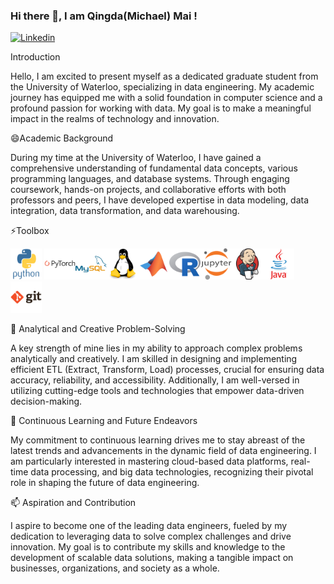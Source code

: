 ### Hi there 👋, I am Qingda(Michael) Mai !
[![Linkedin](https://img.shields.io/badge/Linkedin-Michael--Mai-blue)](https://www.linkedin.com/in/michael-mai1/)


Introduction

Hello, I am excited to present myself as a dedicated graduate student from the University of Waterloo, specializing in data engineering. My academic journey has equipped me with a solid foundation in computer science and a profound passion for working with data. My goal is to make a meaningful impact in the realms of technology and innovation.

😄Academic Background

During my time at the University of Waterloo, I have gained a comprehensive understanding of fundamental data concepts, various programming languages, and database systems. Through engaging coursework, hands-on projects, and collaborative efforts with both professors and peers, I have developed expertise in data modeling, data integration, data transformation, and data warehousing.

⚡Toolbox

<img src="https://github.com/devicons/devicon/blob/master/icons/python/python-original-wordmark.svg" alt="Python Logo" width="50" height="50"> <img src="https://github.com/devicons/devicon/blob/master/icons/pytorch/pytorch-original-wordmark.svg" alt="Pytorch Logo" width="50" height="50"><img src="https://github.com/devicons/devicon/blob/master/icons/mysql/mysql-original-wordmark.svg" alt="SQL Logo" width="50" height="50"><img src="https://github.com/devicons/devicon/blob/master/icons/linux/linux-original.svg" alt="Linux Logo" width="50" height="50"><img src="https://github.com/devicons/devicon/blob/master/icons/matlab/matlab-original.svg" alt="MATLAB Logo" width="50" height="50"><img src="https://github.com/devicons/devicon/blob/master/icons/r/r-original.svg" alt="R Logo" width="50" height="50"><img src="https://github.com/devicons/devicon/blob/master/icons/jupyter/jupyter-original-wordmark.svg" alt="Jupyter Logo" width="50" height="50"><img src="https://github.com/devicons/devicon/blob/master/icons/jenkins/jenkins-original.svg" alt="Jenkins Logo" width="50" height="50"><img src="https://github.com/devicons/devicon/blob/master/icons/java/java-original-wordmark.svg" alt="Java Logo" width="50" height="50">
<img src="https://github.com/devicons/devicon/blob/master/icons/git/git-original-wordmark.svg" alt="Git Logo" width="50" height="50" />

💬 Analytical and Creative Problem-Solving

A key strength of mine lies in my ability to approach complex problems analytically and creatively. I am skilled in designing and implementing efficient ETL (Extract, Transform, Load) processes, crucial for ensuring data accuracy, reliability, and accessibility. Additionally, I am well-versed in utilizing cutting-edge tools and technologies that empower data-driven decision-making.

🔭 Continuous Learning and Future Endeavors

My commitment to continuous learning drives me to stay abreast of the latest trends and advancements in the dynamic field of data engineering. I am particularly interested in mastering cloud-based data platforms, real-time data processing, and big data technologies, recognizing their pivotal role in shaping the future of data engineering.

📫 Aspiration and Contribution

I aspire to become one of the leading data engineers, fueled by my dedication to leveraging data to solve complex challenges and drive innovation. My goal is to contribute my skills and knowledge to the development of scalable data solutions, making a tangible impact on businesses, organizations, and society as a whole.

<!--
**michaelearncoding/michaelearncoding** is a ✨ _special_ ✨ repository because its `README.md` (this file) appears on your GitHub profile.

Here are some ideas to get you started:

- 🔭 I’m currently working on ...
- 🌱 I’m currently learning ...
- 👯 I’m looking to collaborate on ...
- 🤔 I’m looking for help with ...
- 💬 Ask me about ...
- 📫 How to reach me: ...
- 😄 Pronouns: ...
- ⚡ Fun fact: ...
-->
